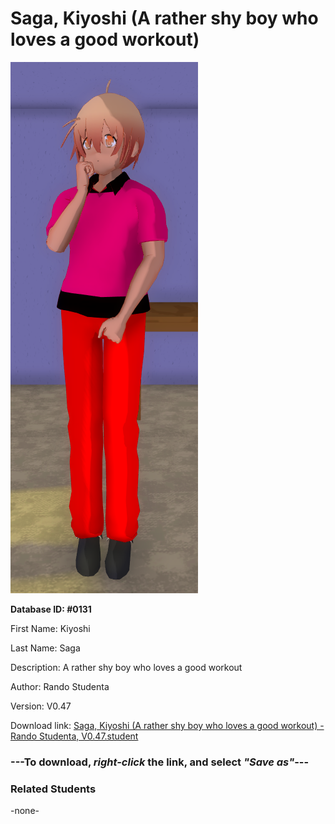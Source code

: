 # Saga, Kiyoshi (A rather shy boy who loves a good workout)

<img src="Files/Saga, Kiyoshi (A rather shy boy who loves a good workout).png" title="Saga, Kiyoshi (A rather shy boy who loves a good workout) - Rando Studenta, V0.47">

**Database ID: #0131**

First Name: Kiyoshi

Last Name: Saga

Description: A rather shy boy who loves a good workout

Author: Rando Studenta

Version: V0.47

Download link: <a href="https://raw.githubusercontent.com/Arbiter1223/Daigaku-Gurashi-Custom-Students/master/Students/Files/Saga%2C%20Kiyoshi%20(A%20rather%20shy%20boy%20who%20loves%20a%20good%20workout)%20-%20Rando%20Studenta%2C%20V0.47.student">Saga, Kiyoshi (A rather shy boy who loves a good workout) - Rando Studenta, V0.47.student</a>

### ---**To download, _right-click_ the link, and select _"Save as"_**---

### Related Students

-none-
